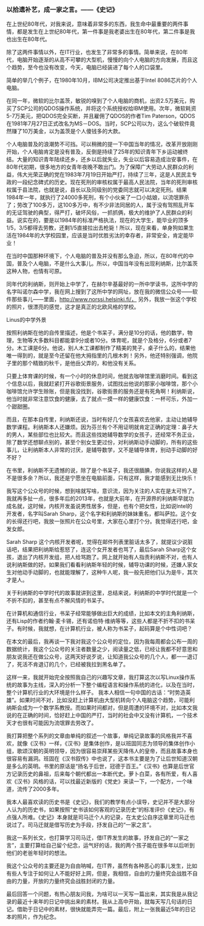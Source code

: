 ### 以拾遗补艺，成一家之言。——《史记》
在上世纪80年代，对我来说，意味着非常多的东西，我生命中最重要的两件事情，都是发生在上世纪80年代，第一件事是我老婆出生在80年代，第二件事是我也出生在80年代。

除了这两件事情以外，在IT行业，也发生了非常多的事情。简单来说，在80年代，电脑开始逐渐的从高不可攀的大型机，慢慢的向个人电脑的方向发展，而且这个趋势，至今也没有改变，今天，电脑已经装进了每个人的口袋里。

简单的举几个例子，在1980年10月，IBM公司决定推出基于Intel 8086芯片的个人电脑。

在同一年，微软的比尔盖茨，敏锐的嗅到了个人电脑的商机，出资2.5万美元，购买了SCP公司的QDOS操作系统，并将这个系统授权给IBM使用。次年，微软耗资5-7万美元，把QDOS完全买断，并且雇佣了QDOS的作者Tim Paterson，QDOS在1981年7月27日正式改名为MS－DOS。当时，SCP公司以为，这么个破软件竟然赚了10万美金，以为盖茨是个人傻钱多的大款。

个人电脑普及的浪潮势不可挡。可以稍微的提一下中国当年的情况，改革开放刚刚开始，个人电脑肯定是没有普及，反倒是持续了25年的知识青年下乡运动被终结。大量的知识青年陆续还乡，还乡以后就失业，失业以后容易造成治安事件，在80年代初期，很多地方的女青年夜晚不敢出门。为了保障广大劳动人民群众的利益，伟大光荣正确的党在1983年7月19日开始严打，持续了三年，这是人民民主专政的一段纪念碑式的历史。现在死刑的审核权属于最高人民法院，当年的死刑审核权属于县法院，也就是说，县长以及同级别的党委同志就可以决定死刑。结果1984年一年，就执行了24000多死刑，有个小伙亲了一口小姑娘，以流氓罪杀了；劳改了100多万，这100多万中，有不少非法同居的人，属于没有驾照乱开车的无证驾驶的典型，得严打，破坏风俗，一抓抓俩，极大的维护了人民群众的利益。说实在的，要是以1984年的标准严格执法，现在的大学生，能毕业的顶多1/5，3/5都得去劳教，还剩1/5直接拉出去枪毙！所以，现在来看，单身狗如果生活在1984年的大学校园里，应该是当时优胜劣汰的幸存者，非常安全，肯定能毕业！

在当时中国那种环境下，个人电脑的普及并没有那么急迫，所以，在80年代的中国，普及个人电脑，不是什么大事儿。所以，中国当年没有出现利纳斯，比尔盖茨这种人物，也情有可原。

同年代的利纳斯，则开始上中学了，在赫尔辛基最好的一所中学读书，这所中学的名字叫诺尔森中学，我在网上搜到了这所中学的网址，放在我的微信公众号——软件那些事儿——里面，http://www.norssi.helsinki.fi/， 另外，我放一张这个学校的照片，很漂亮的感觉，这才是真正的北欧风格的学校。

Linus的中学外景

按照利纳斯在他的自传里描述，他是个书呆子，满分是10分的话，他的数学，物理，生物等大多数科目都能拿9分或者10分。体育呢，就是个及格分，6分或者7分。木工课是6分。他说，别人木工课都制作了精美的凳子，桌子什么的，结果他唯一得到的，就是至今还留在他大拇指里的几根木刺！另外，他还特别强调，他院子里的那个精致的秋千，是他岳父弄的，和他没有关系。

只要上体育课的时候，有一个小时的休息时间，他就去咖啡馆里消磨时间。看到这个信息以后，我就赶紧打开谷歌街景服务，试图找出他说的那家小咖啡馆，那个小咖啡馆允许学生赊账，但是我没找到，谷歌街景的服务还是有死角啊！利纳斯说，他当时就非常注意饮食的健康，去了就点一摸一样的健康饮食：一杯可乐，外加一个甜甜圈。

而且，在那本自传里，利纳斯还说，当时有好几个女孩喜欢去他家，主动让她辅导数学课程。利纳斯本人还嫌烦。因为芬兰有个不用证明就肯定正确的定理：鼻子大的男人，某些部位也比较大。而且这些找她辅导数学的女孩子，还经常不务正业，除了数学还想聊点别的，甚至个别女生更过份，对利纳斯动手动脚的，所有的这些事儿，让利纳斯本人非常的讨厌，是辅导数学，又不是辅导体育，别动手动脚的好不好？

在书里，利纳斯不无遗憾的说，除了是个书呆子，我还很腼腆，你说我这样的人是不是很多余？所以，我还是宁愿坐在电脑前面，只有这样，我才能感到无比快乐！

我写这个公众号的时候，想到啥就写啥，意识流，因为关注的人实在是太可怜了。我就再多扯一点，很多年后的2013年，也就是大前年，在开源界的利纳斯早就功成名就，这时候，内核开发虽说男性居多，但是，也有个把女性，比如说Intel的开发者，名字叫Sarah Sharp，这个名字和利纳斯的妹妹重名，都叫萨拉。这个女的长得还行吧，我放一张照片在公众号里，大家在心里打个分。我觉得还行吧，金发女郎。

Sarah Sharp
这个内核开发者呢，觉得在邮件列表里脏话太多了，就提议少说脏话吧，结果把利纳斯给惹怒了，连这个女开发者也骂了，最后Sarah Sharp这个女孩，退出了内核开发组，把人给骂跑了。网上就开始有人指责利纳斯不对，也有人说利纳斯做的好。如果我们看看利纳斯年轻的时候，辅导功课的时候，还嫌人家女生对他动手动脚的，也就能理解了，这种牛人呢，我一般先把他们认为是牛，其次才是人。

关于利纳斯的中学时代的故事就讲到这里，总结来说，利纳斯的中学时代就是一个不折不扣的，甚至有点不解风情的书呆子。

在计算机和通信行业，书呆子经常能够做出巨大的成绩，比如本文的主角利纳斯，还有Lisp的作者约翰·麦卡锡，还有诺伯特·维纳等等，这些人都是不折不扣的书呆子。有时候，我就想，在计算机行业，被人称为书呆子，起码算是个中性词吧？

在本文的最后，我再谈一下我对我这个公众号的定位，因为我每周都会公布一周的数据统计，我这个公众号的关注者数量之少，阅读量之低，已经让我都不好意思和朋友说我还在做公众号，这两天好说歹说，让知道我公众号的几个人，都一一退订了，死活不肯退订的几个，已经被我拉到黑名单了。

这样一来，我就开始完全按照我自己的兴趣写文章，我打算这次以写Linux操作系统的故事为主线，深入的分析一下整个编程语言和操作系统的进化，以及在当时，整个计算机行业的大环境是什么样子。 我本人相信一句中国的古话：“时势造英雄”。如果时间不对，比如没赶上计算机由大型机转向个人电脑这个趋势，可能利纳斯会成为一个数学系教授。而如果时间都对，但是周遭的环境不对，比如本文我说的在正确的时间，恰好赶上中国的严打，当时的社会中又没有计算机，一个技术天才也很有可能因为流氓罪去劳改了。

我打算把整个系列的文章由单纯的叙述一个故事，单纯记录故事的风格我并不喜欢，就像《汉书》一样，《汉书》是集体创作，是以班固同志为领导的集体创作小组，歌颂汉朝的英明领导，因为很容易崇拜某些天降伟人的皇帝，而且故事本身也很容易有漏洞。班固在《汉书叙传》中也说了，这本书主要是为了让后世知道汉朝是多么的英明。书里的原话是“扬名于后世，冠德于百王。”《汉书》也算是后世官方记录历史的鼻祖，后来每个朝代都出一本断代史。萝卜白菜，各有所爱，有人喜欢《汉书》风格的话，可以找最近新版的《党史》来读一下，一个配方，一个味道，流传了2000多年。

我本人最喜欢读的历史书是《史记》，我们的教学有点小误导，史记并不是大部分人认为的历史书，如果按照“史书该如何客观的记录历史“的标准评价《史记》，有点强人所难。《史记》本身就是司马迁个人的记录，在太史公自序这章里司马迁也说过了。司马迁就是借写历史为手段，抒发自己的“一家之言”。

我这一系列长文，也打算学习司马迁，借IT界发生的故事，抒发自己的“一家之言”，主要打算给自己留个纪念，运气好的话，我的两个孩子能在很多年以后听到他们的老爸年轻时的想法。

我这个公众号的主要还是为自由呐喊，在IT界，虽然有各种恶心的事儿发生，比如有些人专注于如何让人不能好好上网，但是，我相信，自由的力量终究会战胜不自由的力量，开放的力量终究会战胜封闭的力量。

最后回答一个问题，有热心朋友问我，为啥可以一天写一篇出来，其实我是从我记录的最近十来年的日记中挑出来的素材。我从上高中开始，就每天写几句话的日记。借助于日记中的素材，很快就能弄完一篇。最后，附上一张我最近5年的日记本的照片，作为纪念。

